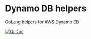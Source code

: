 # Dynamo DB helpers

GoLang helpers for AWS Dynamo DB

[![GoDoc](https://godoc.org/github.com/qapi/nile/dynamodb?status.svg)](https://godoc.org/github.com/qapi/nile/dynamodb)

